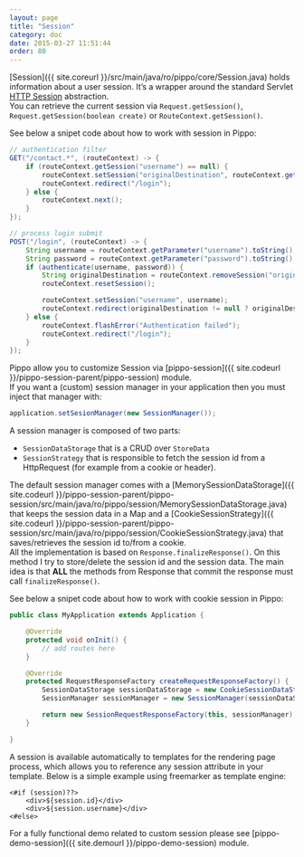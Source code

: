 ```yaml
---
layout: page
title: "Session"
category: doc
date: 2015-03-27 11:51:44
order: 80
---
```


[Session]({{ site.coreurl }}/src/main/java/ro/pippo/core/Session.java) holds information about a user session. It’s a wrapper around the standard Servlet [HTTP Session](https://tomcat.apache.org/tomcat-7.0-doc/servletapi/javax/servlet/http/HttpSession.html) abstraction.  
You can retrieve the current session via `Request.getSession()`, `Request.getSession(boolean create)` or `RouteContext.getSession()`.  
  
See below a snipet code about how to work with session in Pippo:

```java
// authentication filter
GET("/contact.*", (routeContext) -> {
	if (routeContext.getSession("username") == null) {
		routeContext.setSession("originalDestination", routeContext.getRequest().getContextUriWithQuery());	
		routeContext.redirect("/login");
	} else {
		routeContext.next();
	}
});

// process login submit
POST("/login", (routeContext) -> {
	String username = routeContext.getParameter("username").toString();
	String password = routeContext.getParameter("password").toString();
	if (authenticate(username, password)) {
		String originalDestination = routeContext.removeSession("originalDestination");
		routeContext.resetSession();

		routeContext.setSession("username", username);
		routeContext.redirect(originalDestination != null ? originalDestination : "/contacts");
	} else {
		routeContext.flashError("Authentication failed");
		routeContext.redirect("/login");
	}
});
```

Pippo allow you to customize Session via [pippo-session]({{ site.codeurl }}/pippo-session-parent/pippo-session) module.  
If you want a (custom) session manager in your application then you must inject that manager with:

```java
application.setSesionManager(new SessionManager());
``` 

A session manager is composed of two parts:

- `SessionDataStorage` that is a CRUD over `StoreData`
- `SessionStrategy` that is responsible to fetch the session id from a HttpRequest (for example from a cookie or header).

The default session manager comes with a [MemorySessionDataStorage]({{ site.codeurl }}/pippo-session-parent/pippo-session/src/main/java/ro/pippo/session/MemorySessionDataStorage.java) that keeps the session data in a Map and a [CookieSessionStrategy]({{ site.codeurl }}/pippo-session-parent/pippo-session/src/main/java/ro/pippo/session/CookieSessionStrategy.java) that saves/retrieves the session id to/from a cookie.  
All the implementation is based on `Response.finalizeResponse()`. On this method I try to store/delete the session id and the session data. The main idea is that __ALL__ the methods from Response that commit the response must call `finalizeResponse()`.  

See below a snipet code about how to work with cookie session in Pippo:

```java
public class MyApplication extends Application {

    @Override
    protected void onInit() {
		// add routes here
    }

    @Override
    protected RequestResponseFactory createRequestResponseFactory() {
        SessionDataStorage sessionDataStorage = new CookieSessionDataStorage();
        SessionManager sessionManager = new SessionManager(sessionDataStorage);

        return new SessionRequestResponseFactory(this, sessionManager);
    }

}
```

A session is available automatically to templates for the rendering page process, which allows you to reference any session attribute in your template. Below is a simple example using freemarker as template engine:  

```
<#if (session)??>
	<div>${session.id}</div>
    <div>${session.username}</div>
<#else>
```

For a fully functional demo related to custom session please see [pippo-demo-session]({{ site.demourl }}/pippo-demo-session) module.  

